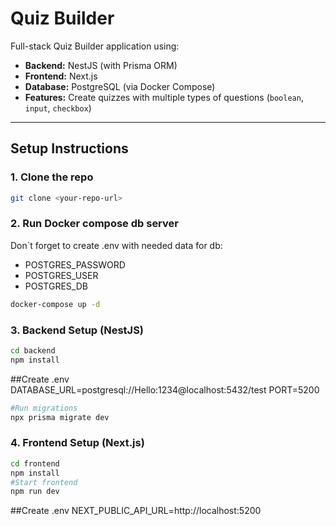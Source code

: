 # Quiz Builder

Full-stack Quiz Builder application using:

- **Backend:** NestJS (with Prisma ORM)  
- **Frontend:** Next.js  
- **Database:** PostgreSQL (via Docker Compose)  
- **Features:** Create quizzes with multiple types of questions (`boolean`, `input`, `checkbox`)

---

## Setup Instructions

### 1. Clone the repo

```bash
git clone <your-repo-url>
```
### 2. Run Docker compose db server
Don`t forget to create .env with needed data for db:
- POSTGRES_PASSWORD
- POSTGRES_USER
- POSTGRES_DB

```bash
docker-compose up -d
```
### 3. Backend Setup (NestJS)
```bash
cd backend
npm install

```
##Create .env
DATABASE_URL=postgresql://Hello:1234@localhost:5432/test
PORT=5200

```bash
#Run migrations
npx prisma migrate dev
```
### 4. Frontend Setup (Next.js)
```bash
cd frontend
npm install
#Start frontend
npm run dev
```
##Create .env
NEXT_PUBLIC_API_URL=http://localhost:5200


